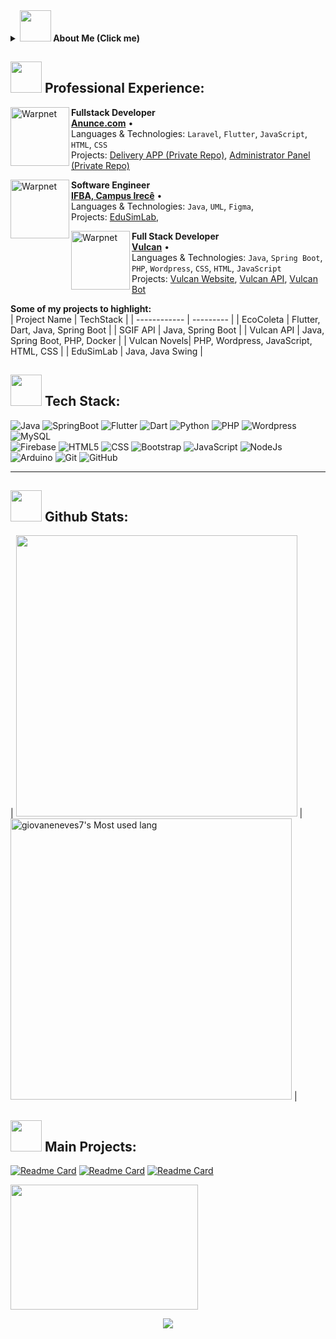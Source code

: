 <details><summary><b><img src="https://media.tenor.com/Q5xwRQjMg8EAAAAj/%E5%93%88%E5%9B%89-hello.gif" width="50" height="50" /> About Me (Click me)</b></summary>
 
 > - My first contact with programming was at the age of 14. I studied the Lua programming language to try to create a game on the Roblox platform. <br>
The following year, I started studying web programming, with the HTML, CSS and JS languages, and I used this knowledge to create a website on the Blogger platform. <br>
When I was 17, I sold the website I had developed and took a break from studying web programming, because at that time I entered the Federal Institute of Education, Science and Technology of Bahia (IFBA), Irecê campus, to start my degree in Systems Analysis and Development. 
During the course, I had contact with several different programming languages and technologies, such as Java, C, Arduino, flutter and so on. <br>
I'm currently a researcher at IFBA, developing software in the Java language, and I'm starting my Final Paper.
 
</details>

<h2> <img src="https://media.tenor.com/I3RjM4xQO0kAAAAj/monitors-typing.gif" width="50" height="50" />
Professional Experience: </h2> 

[<img align="left" height="94px" width="94px" alt="Warpnet" src="https://encrypted-tbn0.gstatic.com/images?q=tbn:ANd9GcTrJB0ImBidUfDl9wgYB0mnM7a4xu09I4F0ozzz29fgNA&s"/>]([https://www.portal.ifba.edu.br/irece](https://m.facebook.com/anuncecom?locale=nl_NL))

**Fullstack Developer** \
[**Anunce.com**](https://www.portal.ifba.edu.br/irece) • \
Languages & Technologies: `Laravel`, `Flutter`, `JavaScript`, `HTML`, `CSS`\
Projects: [Delivery APP (Private Repo)](#), [Administrator Panel (Private Repo)](#) 
<br/>

[<img align="left" height="94px" width="94px" alt="Warpnet" src="https://encrypted-tbn0.gstatic.com/images?q=tbn:ANd9GcR1iQxTBm4ef5bBkXJMAC5-Rglaa1L31Vh4arSrepHT_w&s"/>](https://www.portal.ifba.edu.br/irece)

**Software Engineer** \
[**IFBA, Campus Irecê**](https://www.portal.ifba.edu.br/irece) • \
Languages & Technologies: `Java`, `UML`, `Figma`,\
Projects: [EduSimLab](https://github.com/giovaneneves7/Industrial-Process-Simulator-Software), 
<br/>

[<img align="left" height="94px" width="94px" alt="Warpnet" src="https://vulcannovel.com.br/wp-content/uploads/elementor/thumbs/Vulcan_logo_azul-1-pl9o7ram601ae7s5b5o6sxi4dyjvwscwfh0apu23gg.png"/>](https://www.vulcannovel.com.br)

**Full Stack Developer** \
[**Vulcan**](https://www.vulcannovel.com.br) • \
Languages & Technologies: `Java`, `Spring Boot`, `PHP`, `Wordpress`, `CSS`, `HTML`, `JavaScript`\
Projects: [Vulcan Website](https://www.vulcannovel.com.br), [Vulcan API](https://github.com/giovaneneves7/Vulcan-API), [Vulcan Bot](https://github.com/giovaneneves7/Lia)
<br/>

**Some of my projects to highlight:**  
| Project Name | TechStack | 
| ------------ | --------- | 
| EcoColeta    | Flutter, Dart, Java, Spring Boot      | 
| SGIF  API    | Java, Spring Boot                     | 
| Vulcan API   | Java, Spring Boot, PHP, Docker        |
| Vulcan Novels| PHP, Wordpress, JavaScript, HTML, CSS | 
| EduSimLab    | Java, Java Swing                      | 

<h2> <img src="https://media.tenor.com/I3RjM4xQO0kAAAAj/monitors-typing.gif" width="50" height="50" />
Tech Stack: </h2> 

<p align="left">

![Java](https://img.shields.io/badge/-Java-333333?style=flat&logo=Java&logoColor=007396)
![SpringBoot](https://img.shields.io/badge/-SpringBoot-333333?style=flat&logo=SpringBoot)
![Flutter](https://img.shields.io/badge/-Flutter-333333?style=flat&logo=Flutter)
![Dart](https://img.shields.io/badge/-Dart-333333?style=flat&logo=dart)
![Python](https://img.shields.io/badge/-Pyhton-333333?style=flat&logo=python)
![PHP](https://img.shields.io/badge/-PHP-333333?style=flat&logo=php)
![Wordpress](https://img.shields.io/badge/-Wordpress-333333?style=flat&logo=wordpress)
![MySQL](https://img.shields.io/badge/-MySQL-333333?style=flat&logo=mysql) <br>
![Firebase](https://img.shields.io/badge/-Firebase-333333?style=flat&logo=firebase)
![HTML5](https://img.shields.io/badge/-HTML5-333333?style=flat&logo=HTML5)
![CSS](https://img.shields.io/badge/-CSS-333333?style=flat&logo=CSS3&logoColor=1572B6)
![Bootstrap](https://img.shields.io/badge/-Bootstrap-333333?style=flat&logo=bootstrap&logoColor=1572B6)
![JavaScript](https://img.shields.io/badge/-JavaScript-333333?style=flat&logo=javascript)
![NodeJs](https://img.shields.io/badge/-NodeJS-333333?style=flat&logo=NodeJS)
![Arduino](https://img.shields.io/badge/-Arduino-333333?style=flat&logo=arduino)
![Git](https://img.shields.io/badge/-Git-333333?style=flat&logo=git)
![GitHub](https://img.shields.io/badge/-GitHub-333333?style=flat&logo=github)

<hr>

<h2> <img src="https://media.tenor.com/2lTZe2SvTkIAAAAj/games-game.gif" width="50" height="50" />
Github Stats: </h2>  

| <img width="450em" src="https://github-profile-trophy.vercel.app/?username=giovaneneves7&theme=radical&row=2&column=4&margin-w=10&margin-h=15&no-bg=true)](https://github.com/ryo-ma/github-profile-trophy"> | <img  width="450em" src="https://github-readme-stats.vercel.app/api/top-langs?username=giovaneneves7&show_icons=true&locale=en&layout=compact&theme=radical" alt="giovaneneves7's Most used lang" /> |

<h2> <img src="https://media.tenor.com/PraaeS-b7hAAAAAj/girl-cute.gif" width="50" height="50" />
Main Projects: </h2>  

[![Readme Card](https://github-readme-stats.vercel.app/api/pin/?username=giovaneneves7&repo=Java-Discord-Bot-integrated-with-OpenAi-API&theme=dark)](https://github.com/anuraghazra/github-readme-stats)
[![Readme Card](https://github-readme-stats.vercel.app/api/pin/?username=giovaneneves7&repo=Vulcan-API&theme=dark)](https://github.com/anuraghazra/github-readme-stats)
[![Readme Card](https://github-readme-stats.vercel.app/api/pin/?username=giovaneneves7&repo=TikTok-Clone-With-React&theme=dark)](https://github.com/anuraghazra/github-readme-stats)

<img src="https://media.tenor.com/ZYsN_suYpt0AAAAj/johnny-walking-animation.gif" width="300" height="200" /> <p align="center"><img align="center" src="https://profile-counter.glitch.me/{NeveScript}/count.svg" /></p> 
<br>



